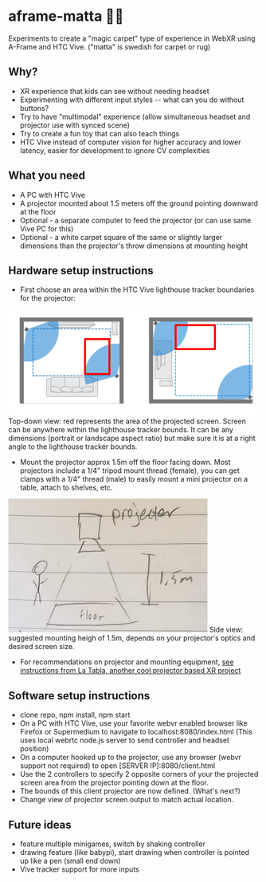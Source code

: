 # aframe-matta 🏳️‍🌈
Experiments to create a "magic carpet" type of experience in WebXR using A-Frame and HTC Vive. ("matta" is swedish for carpet or rug)

## Why?
* XR experience that kids can see without needing headset
* Experimenting with different input styles -- what can you do without buttons?
* Try to have "multimodal" experience (allow simultaneous headset and projector use with synced scene)
* Try to create a fun toy that can also teach things
* HTC Vive instead of computer vision for higher accuracy and lower latency, easier for development to ignore CV complexities

## What you need
* A PC with HTC Vive
* A projector mounted about 1.5 meters off the ground pointing downward at the floor
* Optional - a separate computer to feed the projector (or can use same Vive PC for this)
* Optional - a white carpet square of the same or slightly larger dimensions than the projector's throw dimensions at mounting height

## Hardware setup instructions
* First choose an area within the HTC Vive lighthouse tracker boundaries for the projector:
<img src="./docs/projector-placement-topdown.png" />
Top-down view: red represents the area of the projected screen. Screen can be anywhere within the lighthouse tracker bounds. It can be any dimensions (portrait or landscape aspect ratio) but make sure it is at a right angle to the lighthouse tracker bounds.

* Mount the projector approx 1.5m off the floor facing down. Most projectors include a 1/4" tripod mount thread (female), you can get clamps with a 1/4" thread (male) to easily mount a mini projector on a table, attach to shelves, etc.
<img src="./docs/projector-placement-side.jpg" />
Side view: suggested mounting heigh of 1.5m, depends on your projector's optics and desired screen size.

* For recommendations on projector and mounting equipment, <a href="https://github.com/chaimgingold/Tabla/#recommended-camera-and-projector">see instructions from La Tabla, another cool projector based XR project</a>

## Software setup instructions
* clone repo, npm install, npm start
* On a PC with HTC Vive, use your favorite webvr enabled browser like Firefox or Supermedium to navigate to localhost:8080/index.html (This uses local webrtc node.js server to send controller and headset position)
* On a computer hooked up to the projector, use any browser (webvr support not required) to open [SERVER IP]:8080/client.html
* Use the 2 controllers to specify 2 opposite corners of your the projected screen area from the projector pointing down at the floor.
* The bounds of this client projector are now defined. (What's next?)
* Change view of projector screen output to match actual location.

## Future ideas
* feature multiple minigames, switch by shaking controller
* drawing feature (like babypi), start drawing when controller is pointed up like a pen (small end down)
* Vive tracker support for more inputs
